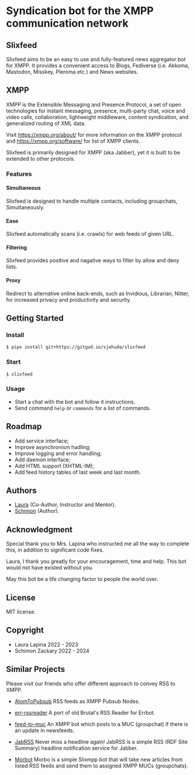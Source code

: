 # Syndication bot for the XMPP communication network

## Slixfeed

Slixfeed aims to be an easy to use and fully-featured news aggregator bot for XMPP. It provides a convenient access to Blogs, Fediverse (i.e. Akkoma, Mastodon, Misskey, Pleroma etc.) and News websites.

## XMPP

XMPP is the Extensible Messaging and Presence Protocol, a set of open technologies for instant messaging, presence, multi-party chat, voice and video calls, collaboration, lightweight middleware, content syndication, and generalized routing of XML data.

Visit https://xmpp.org/about/ for more information on the XMPP protocol and https://xmpp.org/software/ for list of XMPP clients.

Slixfeed is primarily designed for XMPP (aka Jabber), yet it is built to be extended to other protocols.

### Features

#### Simultaneous

Slixfeed is designed to handle multiple contacts, including groupchats, Simultaneously.

#### Ease

Slixfeed automatically scans (i.e. crawls) for web feeds of given URL.

#### Filtering

Slixfeed provides positive and nagative ways to filter by allow and deny lists.

#### Proxy

Redirect to alternative online back-ends, such as Invidious, Librarian, Nitter, for increased privacy and productivity and security.

## Getting Started

### Install

```
$ pipx install git+https://gitgud.io/sjehuda/slixfeed
```

### Start

```
$ slixfeed
```

### Usage

- Start a chat with the bot and follow it instructions.
- Send command `help` or `commands` for a list of commands.

## Roadmap

- Add service interface;
- Improve asynchronism hadling;
- Improve logging and error handling;
- Add daemon interface;
- Add HTML support (XHTML-IM);
- Add feed history tables of last week and last month.

## Authors

- [Laura](xmpp:lauranna@404.city?message) (Co-Author, Instructor and Mentor).
- [Schimon](xmpp:sch@pimux.de?message) (Author).

## Acknowledgment

Special thank you to Mrs. Lapina who instructed me all the way to complete this, in addition to significant code fixes.

Laura, I thank you greatly for your encouragement, time and help. This bot would not have existed without you.

May this bot be a life changing factor to people the world over.

## License

MIT license.

## Copyright

- Laura Lapina 2022 - 2023
- Schimon Zackary 2022 - 2024

## Similar Projects

Please visit our friends who offer different approach to convey RSS to XMPP.

* [AtomToPubsub](https://github.com/imattau/atomtopubsub)
RSS feeds as XMPP Pubsub Nodes.

* [err-rssreader](https://github.com/errbotters/err-rssreader)
A port of old Brutal's RSS Reader for Errbot.

* [feed-to-muc](https://salsa.debian.org/mdosch/feed-to-muc)
An XMPP bot which posts to a MUC (groupchat) if there is an update in newsfeeds.

* [JabRSS](http://www.jotwewe.de/de/xmpp/jabrss/jabrss_en.htm)
Never miss a headline again! JabRSS is a simple RSS (RDF Site Summary) headline notification service for Jabber.

* [Morbot](https://codeberg.org/TheCoffeMaker/Morbot)
Morbo is a simple Slixmpp bot that will take new articles from listed RSS feeds and send them to assigned XMPP MUCs (groupchats).
